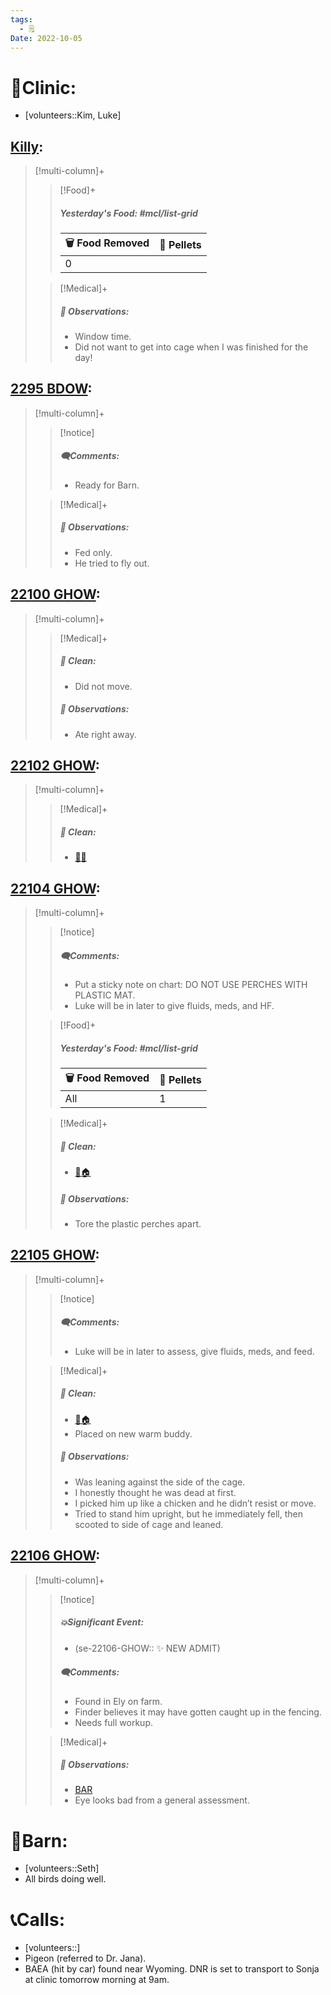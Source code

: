 ```yaml
---
tags:
  - 🗒️
Date: 2022-10-05
---
```


# 🏥Clinic:
- [volunteers::Kim, Luke]

## [Killy](../RARE%20Birds/Ed%20Birds/Killy.md):
> [!multi-column]+
>
>> [!Food]+
>> ##### Yesterday's Food: #mcl/list-grid
>> |🗑️ Food Removed| 💩 Pellets
>> |---|---|
>>|0|
>
>> [!Medical]+
>> ##### 🔭 Observations:
>> - Window time.
>> - Did not want to get into cage when I was finished for the day!

## [2295 BDOW](../RARE%20Birds/2295%20BDOW.md):
> [!multi-column]+
>
>> [!notice]
>> ##### 🗨️Comments:
>> - Ready for Barn.
>
>> [!Medical]+
>> ##### 🔭 Observations:
>> - Fed only.
>> - He tried to fly out.

## [22100 GHOW](../RARE%20Birds/22100%20GHOW.md):
> [!multi-column]+
>
>> [!Medical]+
>>##### 🫧 Clean:
>> - Did not move.
>>
>> ##### 🔭 Observations:
>> - Ate right away.

## [22102 GHOW](../RARE%20Birds/22102%20GHOW.md):
> [!multi-column]+
>
>> [!Medical]+
>>##### 🫧 Clean:
>> - [🧼➗](../Admin/Codes/Cleaned%20with%20divider.md)

## [22104 GHOW](../RARE%20Birds/22104%20GHOW.md):
> [!multi-column]+
>
>> [!notice]
>> ##### 🗨️Comments:
>> - Put a sticky note on chart: DO NOT USE PERCHES WITH PLASTIC MAT. 
>> - Luke will be in later to give fluids, meds, and HF.
>
>> [!Food]+
>> ##### Yesterday's Food: #mcl/list-grid
>> |🗑️ Food Removed| 💩 Pellets
>> |---|---|
>>|All|1
>>
>
>> [!Medical]+
>>##### 🫧 Clean:
>> - [🧼🏠](../Admin/Codes/Moved%20to%20clean%20cage.md)
>>
>> ##### 🔭 Observations:
>> - Tore the plastic perches apart.

## [22105 GHOW](../RARE%20Birds/22105%20GHOW.md):
> [!multi-column]+
>
>> [!notice]
>> ##### 🗨️Comments:
>> - Luke will be in later to assess, give fluids, meds, and feed.
>
>> [!Medical]+
>>##### 🫧 Clean:
>> - [🧼🏠](../Admin/Codes/Moved%20to%20clean%20cage.md)
>> - Placed on new warm buddy.
>>
>> ##### 🔭 Observations:
>> - Was leaning against the side of the cage.
>> - I honestly thought he was dead at first. 
>> - I picked him up like a chicken and he didn’t resist or move. 
>> - Tried to stand him upright, but he immediately fell, then scooted to side of cage and leaned.

## [22106 GHOW](../RARE%20Birds/22106%20GHOW.md):
> [!multi-column]+
>
>> [!notice]
>> ##### 💥Significant Event:
>> - (se-22106-GHOW:: ✨ NEW ADMIT)
>>
>> ##### 🗨️Comments:
>> - Found in Ely on farm.
>> - Finder believes it may have gotten caught up in the fencing.
>> - Needs full workup.
>
>> [!Medical]+
>> ##### 🔭 Observations:
>> - [BAR](../Admin/Codes/Bright-Alert-Responsive-(BAR).md)
>> - Eye looks bad from a general assessment.

# 🏡Barn:
- [volunteers::Seth]
- All birds doing well.

# 📞Calls:
- [volunteers::]
- Pigeon (referred to Dr. Jana).
- BAEA (hit by car) found near Wyoming. DNR is set to transport to Sonja at clinic tomorrow morning at 9am.